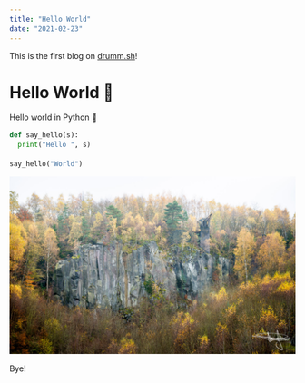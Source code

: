 ```yaml
---
title: "Hello World"
date: "2021-02-23"
---
```


This is the first blog on [drumm.sh](http://drumm.sh)!

# Hello World 👋

Hello world in Python 🐍
```python
def say_hello(s):
  print("Hello ", s)

say_hello("World")
```


![Ettringe](ettringen.jpg)

Bye!
